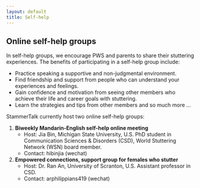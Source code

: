 ```yaml
---
layout: default
title: Self-help
---
```


## Online self-help groups

In self-help groups, we encourage PWS and parents to share their stuttering experiences. The benefits of participating in a self-help group include:

* Practice speaking a supportive and non-judgmental environment.
* Find friendship and support from people who can understand your experiences and feelings.
* Gain confidence and motivation from seeing other members who achieve their life and career goals with stuttering.
* Learn the strategies and tips from other members and so much more ...

StammerTalk currently host two online self-help groups:

1. **Biweekly Mandarin-English self-help online meeting**
    - Host: Jia Bin, Michigan State University, U.S. PhD student in Communication Sciences & Disorders (CSD), World Stuttering Network (WSN) board member.
    - Contact: hibinjia (wechat)
2. **Empowered connections, support group for females who stutter**
    - Host: Dr. Ran An, University of Scranton, U.S. Assistant professor in CSD.
    - Contact: arphilippians419 (wechat)